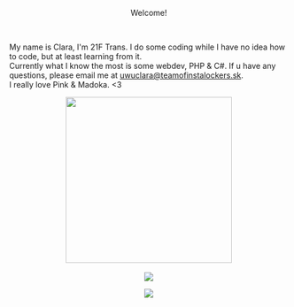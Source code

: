 <p align="center">Welcome!</p><br>

My name is Clara, I'm 21F Trans. I do some coding while I have no idea how to code, but at least learning from it.<br>
Currently what I know the most is some webdev, PHP & C#. If u have any questions, please email me at <a href="mailto:uwuclara@teamofinstalockers.sk">uwuclara@teamofinstalockers.sk.<br>
I really love Pink & Madoka. <3
<br>
<p align="center">
<img height="300" src="https://ftp.teamofinstalockers.sk/hidden/madoka_background_small.jpg" /><br>
<br>
<img src="https://github-readme-stats.vercel.app/api?username=uwuclara&show_icons=true&theme=omni&count_private=true&bg_color=00000000&hide_rank=true" />
<p align="center">
<a href="https://hits.seeyoufarm.com"><img src="https://hits.seeyoufarm.com/api/count/incr/badge.svg?url=https%3A%2F%2Fgithub.com%2Fuwuclara&count_bg=%23ED0BE5&title_bg=%23701E1E&icon=&icon_color=%23FF10F3&title=hits&edge_flat=false"/></a>
